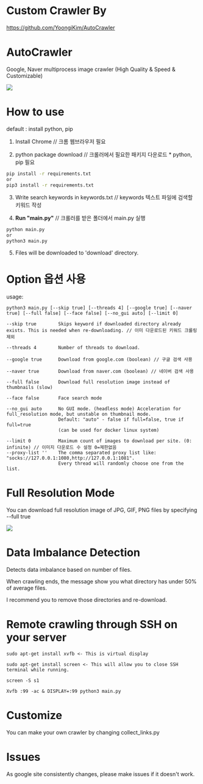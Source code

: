 # Custom Crawler By 
https://github.com/YoongiKim/AutoCrawler

# AutoCrawler
Google, Naver multiprocess image crawler (High Quality & Speed & Customizable)

![](docs/animation.gif)

# How to use

default : install python, pip

1. Install Chrome // 크롬 웹브라우저 필요

2. python package download // 크롤러에서 필요한 패키지 다운로드 * python, pip 필요
``` bash
pip install -r requirements.txt
or
pip3 install -r requirements.txt
```

3. Write search keywords in keywords.txt // keywords 텍스트 파일에 검색할 키워드 작성

4. **Run "main.py"** // 크롤러를 받은 폴더에서 main.py 실행
``` bash
python main.py
or
python3 main.py
```

5. Files will be downloaded to 'download' directory.


# Option 옵션 사용
usage:
```
python3 main.py [--skip true] [--threads 4] [--google true] [--naver true] [--full false] [--face false] [--no_gui auto] [--limit 0]
```

```
--skip true        Skips keyword if downloaded directory already exists. This is needed when re-downloading. // 이미 다운로드된 키워드 크롤링 제외

--threads 4        Number of threads to download.

--google true      Download from google.com (boolean) // 구글 검색 사용

--naver true       Download from naver.com (boolean) // 네이버 검색 사용

--full false       Download full resolution image instead of thumbnails (slow)

--face false       Face search mode 

--no_gui auto      No GUI mode. (headless mode) Acceleration for full_resolution mode, but unstable on thumbnail mode.
                   Default: "auto" - false if full=false, true if full=true
                   (can be used for docker linux system)
                   
--limit 0          Maximum count of images to download per site. (0: infinite) // 이미지 다운로드 수 설정 0=제한없음
--proxy-list ''    The comma separated proxy list like: "socks://127.0.0.1:1080,http://127.0.0.1:1081".
                   Every thread will randomly choose one from the list.
```


# Full Resolution Mode

You can download full resolution image of JPG, GIF, PNG files by specifying --full true

![](docs/full.gif)



# Data Imbalance Detection

Detects data imbalance based on number of files.

When crawling ends, the message show you what directory has under 50% of average files.

I recommend you to remove those directories and re-download.


# Remote crawling through SSH on your server

```
sudo apt-get install xvfb <- This is virtual display

sudo apt-get install screen <- This will allow you to close SSH terminal while running.

screen -S s1

Xvfb :99 -ac & DISPLAY=:99 python3 main.py
```

# Customize

You can make your own crawler by changing collect_links.py

# Issues

As google site consistently changes, please make issues if it doesn't work.
